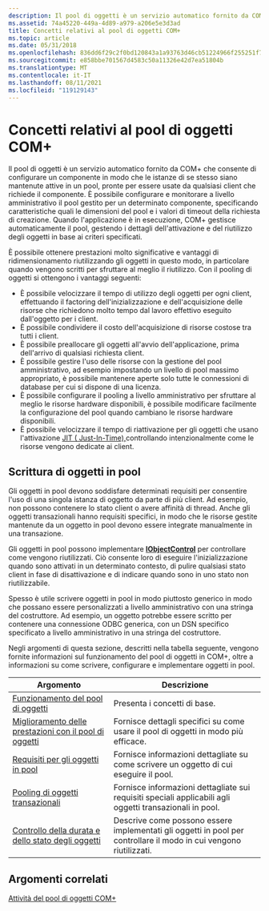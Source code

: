 ```yaml
---
description: Il pool di oggetti è un servizio automatico fornito da COM+ che consente di configurare un componente in modo che le istanze di se stesso siano mantenute attive in un pool, pronte per essere usate da qualsiasi client che richiede il componente.
ms.assetid: 74a45220-449a-4d89-a979-a206e5e3d3ad
title: Concetti relativi al pool di oggetti COM+
ms.topic: article
ms.date: 05/31/2018
ms.openlocfilehash: 836dd6f29c2f0bd120843a1a93763d46cb51224966f255251f7e3bfb4c7fa66a
ms.sourcegitcommit: e858bbe701567d4583c50a11326e42d7ea51804b
ms.translationtype: MT
ms.contentlocale: it-IT
ms.lasthandoff: 08/11/2021
ms.locfileid: "119129143"
---
```

# <a name="com-object-pooling-concepts"></a>Concetti relativi al pool di oggetti COM+

Il pool di oggetti è un servizio automatico fornito da COM+ che consente di configurare un componente in modo che le istanze di se stesso siano mantenute attive in un pool, pronte per essere usate da qualsiasi client che richiede il componente. È possibile configurare e monitorare a livello amministrativo il pool gestito per un determinato componente, specificando caratteristiche quali le dimensioni del pool e i valori di timeout della richiesta di creazione. Quando l'applicazione è in esecuzione, COM+ gestisce automaticamente il pool, gestendo i dettagli dell'attivazione e del riutilizzo degli oggetti in base ai criteri specificati.

È possibile ottenere prestazioni molto significative e vantaggi di ridimensionamento riutilizzando gli oggetti in questo modo, in particolare quando vengono scritti per sfruttare al meglio il riutilizzo. Con il pooling di oggetti si ottengono i vantaggi seguenti:

-   È possibile velocizzare il tempo di utilizzo degli oggetti per ogni client, effettuando il factoring dell'inizializzazione e dell'acquisizione delle risorse che richiedono molto tempo dal lavoro effettivo eseguito dall'oggetto per i client.
-   È possibile condividere il costo dell'acquisizione di risorse costose tra tutti i client.
-   È possibile preallocare gli oggetti all'avvio dell'applicazione, prima dell'arrivo di qualsiasi richiesta client.
-   È possibile gestire l'uso delle risorse con la gestione del pool amministrativo, ad esempio impostando un livello di pool massimo appropriato, è possibile mantenere aperte solo tutte le connessioni di database per cui si dispone di una licenza.
-   È possibile configurare il pooling a livello amministrativo per sfruttare al meglio le risorse hardware disponibili, è possibile modificare facilmente la configurazione del pool quando cambiano le risorse hardware disponibili.
-   È possibile velocizzare il tempo di riattivazione per gli oggetti che usano l'attivazione [JIT ( Just-In-Time),](com--just-in-time-activation.md)controllando intenzionalmente come le risorse vengono dedicate ai client.

## <a name="writing-poolable-objects"></a>Scrittura di oggetti in pool

Gli oggetti in pool devono soddisfare determinati requisiti per consentire l'uso di una singola istanza di oggetto da parte di più client. Ad esempio, non possono contenere lo stato client o avere affinità di thread. Anche gli oggetti transazionali hanno requisiti specifici, in modo che le risorse gestite mantenute da un oggetto in pool devono essere integrate manualmente in una transazione.

Gli oggetti in pool possono implementare [**IObjectControl**](/windows/desktop/api/ComSvcs/nn-comsvcs-iobjectcontrol) per controllare come vengono riutilizzati. Ciò consente loro di eseguire l'inizializzazione quando sono attivati in un determinato contesto, di pulire qualsiasi stato client in fase di disattivazione e di indicare quando sono in uno stato non riutilizzabile.

Spesso è utile scrivere oggetti in pool in modo piuttosto generico in modo che possano essere personalizzati a livello amministrativo con una stringa del costruttore. Ad esempio, un oggetto potrebbe essere scritto per contenere una connessione ODBC generica, con un DSN specifico specificato a livello amministrativo in una stringa del costruttore.

Negli argomenti di questa sezione, descritti nella tabella seguente, vengono fornite informazioni sul funzionamento del pool di oggetti in COM+, oltre a informazioni su come scrivere, configurare e implementare oggetti in pool.



| Argomento                                                                                                 | Descrizione                                                                                              |
|-------------------------------------------------------------------------------------------------------|----------------------------------------------------------------------------------------------------------|
| [Funzionamento del pool di oggetti](how-object-pooling-works.md)<br/>                                   | Presenta i concetti di base.<br/>                                                                      |
| [Miglioramento delle prestazioni con il pool di oggetti](improving-performance-with-object-pooling.md)<br/> | Fornisce dettagli specifici su come usare il pool di oggetti in modo più efficace.<br/>                 |
| [Requisiti per gli oggetti in pool](requirements-for-poolable-objects.md)<br/>                 | Fornisce informazioni dettagliate su come scrivere un oggetto di cui eseguire il pool.<br/>                              |
| [Pooling di oggetti transazionali](pooling-transactional-objects.md)<br/>                         | Fornisce informazioni dettagliate sui requisiti speciali applicabili agli oggetti transazionali in pool.<br/> |
| [Controllo della durata e dello stato degli oggetti](controlling-object-lifetime-and-state.md)<br/>         | Descrive come possono essere implementati gli oggetti in pool per controllare il modo in cui vengono riutilizzati.<br/>               |



 

## <a name="related-topics"></a>Argomenti correlati

<dl> <dt>

[Attività del pool di oggetti COM+](com--object-pooling-tasks.md)
</dt> </dl>

 

 




